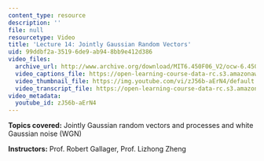 ```yaml
---
content_type: resource
description: ''
file: null
resourcetype: Video
title: 'Lecture 14: Jointly Gaussian Random Vectors'
uid: 99ddbf2a-3519-6de9-ab94-8bb9e412d386
video_files:
  archive_url: http://www.archive.org/download/MIT6.450F06_V2/ocw-6.450-f06-2003-10-29_300k.mp4
  video_captions_file: https://open-learning-course-data-rc.s3.amazonaws.com/6-450-principles-of-digital-communications-i-fall-2006/aac4b9d5c1f9561ba2d7fd7a9e35c0f4_zJ56b-aErN4.vtt
  video_thumbnail_file: https://img.youtube.com/vi/zJ56b-aErN4/default.jpg
  video_transcript_file: https://open-learning-course-data-rc.s3.amazonaws.com/6-450-principles-of-digital-communications-i-fall-2006/3d9cd93692f814056f5737f9343d8939_zJ56b-aErN4.pdf
video_metadata:
  youtube_id: zJ56b-aErN4
---
```


**Topics covered:** Jointly Gaussian random vectors and processes and white Gaussian noise (WGN)

**Instructors:** Prof. Robert Gallager, Prof. Lizhong Zheng